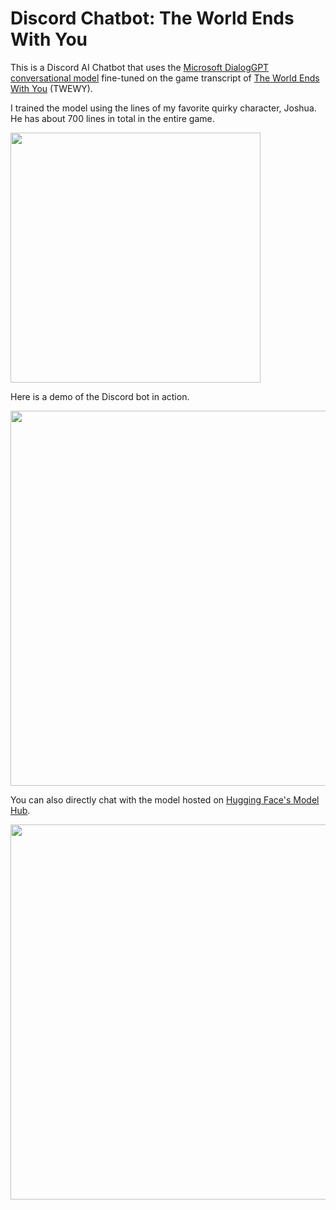 # Discord Chatbot: The World Ends With You

This is a Discord AI Chatbot that uses the [Microsoft DialogGPT conversational model](https://huggingface.co/microsoft/DialoGPT-medium) fine-tuned on the game transcript of [The World Ends With You](https://en.wikipedia.org/wiki/The_World_Ends_with_You) (TWEWY).

I trained the model using the lines of my favorite quirky character, Joshua. He has about 700 lines in total in the entire game.

<img src="https://github.com/RuolinZheng08/twewy-discord-chatbot/blob/main/gif-demo/gameplay.png" width=400><br>

Here is a demo of the Discord bot in action.

<img src="https://github.com/RuolinZheng08/twewy-discord-chatbot/blob/main/gif-demo/discord.gif" width=600><br>

You can also directly chat with the model hosted on [Hugging Face's Model Hub](https://huggingface.co/r3dhummingbird/DialoGPT-medium-joshua).

<img src="https://github.com/RuolinZheng08/twewy-discord-chatbot/blob/main/gif-demo/huggingface.gif" width=600><br>

